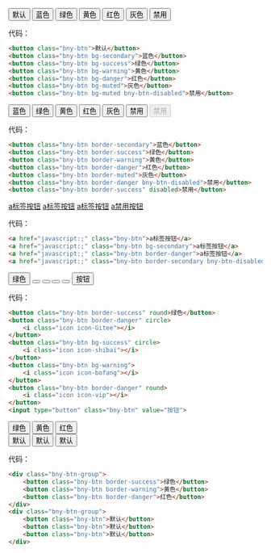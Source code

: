 <button class="bny-btn">默认</button>
<button class="bny-btn bg-secondary">蓝色</button>
<button class="bny-btn bg-success">绿色</button>
<button class="bny-btn bg-warning">黄色</button>
<button class="bny-btn bg-danger">红色</button>
<button class="bny-btn bg-muted">灰色</button>
<button class="bny-btn bg-muted bny-btn-disabled">禁用</button>
<br>

代码：

```html
<button class="bny-btn">默认</button>
<button class="bny-btn bg-secondary">蓝色</button>
<button class="bny-btn bg-success">绿色</button>
<button class="bny-btn bg-warning">黄色</button>
<button class="bny-btn bg-danger">红色</button>
<button class="bny-btn bg-muted">灰色</button>
<button class="bny-btn bg-muted bny-btn-disabled">禁用</button>
```

<button class="bny-btn border-secondary">蓝色</button>
<button class="bny-btn border-success">绿色</button>
<button class="bny-btn border-warning">黄色</button>
<button class="bny-btn border-danger">红色</button>
<button class="bny-btn border-muted">灰色</button>
<button class="bny-btn border-danger bny-btn-disabled">禁用</button>
<button class="bny-btn border-success" disabled>禁用</button>
<br>

代码：

```html
<button class="bny-btn border-secondary">蓝色</button>
<button class="bny-btn border-success">绿色</button>
<button class="bny-btn border-warning">黄色</button>
<button class="bny-btn border-danger">红色</button>
<button class="bny-btn border-muted">灰色</button>
<button class="bny-btn border-danger bny-btn-disabled">禁用</button>
<button class="bny-btn border-success" disabled>禁用</button>
```

<a href="javascript:;" class="bny-btn">a标签按钮</a>
<a href="javascript:;" class="bny-btn bg-secondary">a标签按钮</a>
<a href="javascript:;" class="bny-btn border-danger">a标签按钮</a>
<a href="javascript:;" class="bny-btn border-secondary bny-btn-disabled">a禁用按钮</a>
<br>

代码：

```html
<a href="javascript:;" class="bny-btn">a标签按钮</a>
<a href="javascript:;" class="bny-btn bg-secondary">a标签按钮</a>
<a href="javascript:;" class="bny-btn border-danger">a标签按钮</a>
<a href="javascript:;" class="bny-btn border-secondary bny-btn-disabled">a禁用按钮</a>
```

<button class="bny-btn border-success" round>绿色</button>
<button class="bny-btn border-danger" circle>
    <i class="icon icon-Gitee"></i>
</button>
<button class="bny-btn bg-success" circle>
    <i class="icon icon-shibai"></i>
</button>
<button class="bny-btn bg-warning">
    <i class="icon icon-bofang"></i>
</button>
<button class="bny-btn border-danger" round>
    <i class="icon icon-vip"></i>
</button>
<input type="button" class="bny-btn" value="按钮">
<br>

代码：

```html
<button class="bny-btn border-success" round>绿色</button>
<button class="bny-btn border-danger" circle>
    <i class="icon icon-Gitee"></i>
</button>
<button class="bny-btn bg-success" circle>
    <i class="icon icon-shibai"></i>
</button>
<button class="bny-btn bg-warning">
    <i class="icon icon-bofang"></i>
</button>
<button class="bny-btn border-danger" round>
    <i class="icon icon-vip"></i>
</button>
<input type="button" class="bny-btn" value="按钮">
```

<div class="bny-btn-group">
    <button class="bny-btn border-success">绿色</button>
    <button class="bny-btn border-warning">黄色</button>
    <button class="bny-btn border-danger">红色</button>
</div>
<div class="bny-btn-group">
    <button class="bny-btn">默认</button>
    <button class="bny-btn">默认</button>
    <button class="bny-btn">默认</button>
</div>

代码：

```html
<div class="bny-btn-group">
    <button class="bny-btn border-success">绿色</button>
    <button class="bny-btn border-warning">黄色</button>
    <button class="bny-btn border-danger">红色</button>
</div>
<div class="bny-btn-group">
    <button class="bny-btn">默认</button>
    <button class="bny-btn">默认</button>
    <button class="bny-btn">默认</button>
</div>
```